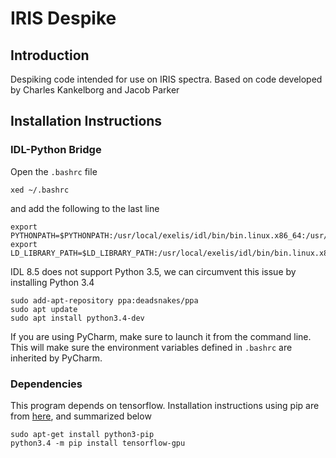 # IRIS Despike
## Introduction
Despiking code intended for use on IRIS spectra. Based on code developed by Charles Kankelborg and Jacob Parker

## Installation Instructions

### IDL-Python Bridge
Open the `.bashrc` file 
```
xed ~/.bashrc
```
and add the following to the last line
```
export PYTHONPATH=$PYTHONPATH:/usr/local/exelis/idl/bin/bin.linux.x86_64:/usr/local/exelis/idl/lib/bridges
export LD_LIBRARY_PATH=$LD_LIBRARY_PATH:/usr/local/exelis/idl/bin/bin.linux.x86_64

```
IDL 8.5 does not support Python 3.5, we can circumvent this issue by installing Python 3.4

```
sudo add-apt-repository ppa:deadsnakes/ppa
sudo apt update
sudo apt install python3.4-dev
```
If you are using PyCharm, make sure to launch it from the command line. This will make sure the environment variables defined in `.bashrc` are inherited by PyCharm.


### Dependencies
This program depends on tensorflow. Installation instructions using pip are from [here](https://www.tensorflow.org/install/install_linux#InstallingNativePip), and summarized below
```
sudo apt-get install python3-pip
python3.4 -m pip install tensorflow-gpu
```
